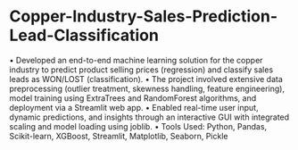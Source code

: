 # Copper-Industry-Sales-Prediction-Lead-Classification
•	Developed an end-to-end machine learning solution for the copper industry to predict product selling prices (regression) and classify sales leads as WON/LOST (classification).
•	 The project involved extensive data preprocessing (outlier treatment, skewness handling, feature engineering), model training using ExtraTrees and RandomForest algorithms, and deployment via a Streamlit web app. 
•	Enabled real-time user input, dynamic predictions, and insights through an interactive GUI with integrated scaling and model loading using joblib.
•	Tools Used: Python, Pandas, Scikit-learn, XGBoost, Streamlit, Matplotlib, Seaborn, Pickle


